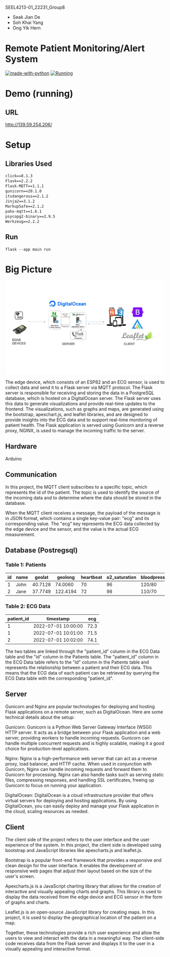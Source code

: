 SEEL4213-01_22231_Group8
- Seak Jian De
- Soh Khai Yang
- Ong Yik Hern

# Remote Patient Monitoring/Alert System
[![made-with-python](https://img.shields.io/badge/Made%20with-Python-1f425f.svg?style=for-the-badge&logo=appveyor)](https://www.python.org/) [![Running](https://img.shields.io/badge/running-yes-green.svg?style=for-the-badge&logo=appveyor)]([https://your-project-url.com](http://139.59.254.206/))

# Demo (running)
## URL
http://139.59.254.206/

# Setup

## Libraries Used
```
click==8.1.3
Flask==2.2.2
Flask-MQTT==1.1.1
gunicorn==20.1.0
itsdangerous==2.1.2
Jinja2==3.1.2
MarkupSafe==2.1.2
paho-mqtt==1.6.1
psycopg2-binary==2.9.5
Werkzeug==2.2.2
```
## Run
```
flask --app main run
```

# Big Picture
![Big Picture](https://github.com/jiande-my/SEEL4213-01_22231_Group8/blob/main/static/images/SW_BigPicture.jpg?raw=true)

The edge device, which consists of an ESP82 and an ECG sensor, is used to collect data and send it to a Flask server via MQTT protocol. The Flask server is responsible for receiving and storing the data in a PostgreSQL database, which is hosted on a DigitalOcean server. The Flask server uses this data to generate visualizations and provide real-time updates to the frontend. The visualizations, such as graphs and maps, are generated using the bootstrap, apexchart.js, and leaflet libraries, and are designed to provide insights into the ECG data and to support real-time monitoring of patient health. The Flask application is served using Gunicorn and a reverse proxy, NGINX, is used to manage the incoming traffic to the server.

## Hardware
Arduino

## Communication
In this project, the MQTT client subscribes to a specific topic, which represents the id of the patient. The topic is used to identify the source of the incoming data and to determine where the data should be stored in the database.

When the MQTT client receives a message, the payload of the message is in JSON format, which contains a single key-value pair: "ecg" and its corresponding value. The "ecg" key represents the ECG data collected by the edge device and the sensor, and the value is the actual ECG measurement.

## Database (Postregsql)
### Table 1: Patients

| id	| name	| geolat	| geolong	| heartbeat	| o2_saturation	| bloodpressure |
| ----------- | ----------- | ----------- | ----------- | ----------- | ----------- | ----------- |
| 1	| John	| 40.7128	| 74.0060	| 70	| 96	| 120/80 | 
| 2	| Jane	| 37.7749	| 122.4194	| 72 |	98	| 110/70 |

### Table 2: ECG Data

patient_id	| timestamp	| ecg
| ----------- | ----------- | ----------- |
| 1	| 2022-07-01 10:00:00	| 72.3 |
| 1	| 2022-07-01 10:01:00	| 71.5 |
| 2	| 2022-07-01 10:02:00	| 74.1 |

The two tables are linked through the "patient_id" column in the ECG Data table and the "id" column in the Patients table. The "patient_id" column in the ECG Data table refers to the "id" column in the Patients table and represents the relationship between a patient and their ECG data. This means that the ECG data of each patient can be retrieved by querying the ECG Data table with the corresponding "patient_id".

## Server
Gunicorn and Nginx are popular technologies for deploying and hosting Flask applications on a remote server, such as DigitalOcean. Here are some technical details about the setup:

Gunicorn: Gunicorn is a Python Web Server Gateway Interface (WSGI) HTTP server. It acts as a bridge between your Flask application and a web server, providing workers to handle incoming requests. Gunicorn can handle multiple concurrent requests and is highly scalable, making it a good choice for production-level applications.

Nginx: Nginx is a high-performance web server that can act as a reverse proxy, load balancer, and HTTP cache. When used in conjunction with Gunicorn, Nginx can handle incoming requests and forward them to Gunicorn for processing. Nginx can also handle tasks such as serving static files, compressing responses, and handling SSL certificates, freeing up Gunicorn to focus on running your application.

DigitalOcean: DigitalOcean is a cloud infrastructure provider that offers virtual servers for deploying and hosting applications. By using DigitalOcean, you can easily deploy and manage your Flask application in the cloud, scaling resources as needed.

## Client 
The client side of the project refers to the user interface and the user experience of the system. In this project, the client side is developed using bootstrap and JavaScript libraries like apexcharts.js and leaflet.js.

Bootstrap is a popular front-end framework that provides a responsive and clean design for the user interface. It enables the development of responsive web pages that adjust their layout based on the size of the user's screen.

Apexcharts.js is a JavaScript charting library that allows for the creation of interactive and visually appealing charts and graphs. This library is used to display the data received from the edge device and ECG sensor in the form of graphs and charts.

Leaflet.js is an open-source JavaScript library for creating maps. In this project, it is used to display the geographical location of the patient on a map.

Together, these technologies provide a rich user experience and allow the users to view and interact with the data in a meaningful way. The client-side code receives data from the Flask server and displays it to the user in a visually appealing and interactive format.
